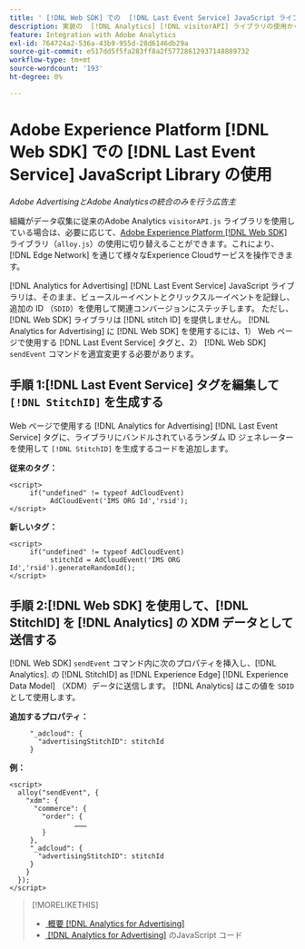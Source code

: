 ```yaml
---
title: ' [!DNL Web SDK] での  [!DNL Last Event Service] JavaScript ライブラリの使用'
description: 実装の  [!DNL Analytics] [!DNL visitorAPI] ライブラリの使用から  [!DNL Experience Platform] [!DNL Web SDK] ライブラリに切り替える手順  [!DNL Analytics for Advertising]  説明します。
feature: Integration with Adobe Analytics
exl-id: 764724a2-536a-43b9-955d-28d6146db29a
source-git-commit: e517dd5f5fa283ff8a2f57728612937148889732
workflow-type: tm+mt
source-wordcount: '193'
ht-degree: 0%

---
```


# Adobe Experience Platform [!DNL Web SDK] での [!DNL Last Event Service] JavaScript Library の使用

*Adobe AdvertisingとAdobe Analyticsの統合のみを行う広告主*

組織がデータ収集に従来のAdobe Analytics `visitorAPI.js` ライブラリを使用している場合は、必要に応じて、[Adobe Experience Platform [!DNL Web SDK]](https://experienceleague.adobe.com/docs/experience-platform/edge/home.html?lang=ja) ライブラリ（`alloy.js`）の使用に切り替えることができます。これにより、[!DNL Edge Network] を通じて様々なExperience Cloudサービスを操作できます。

[!DNL Analytics for Advertising] [!DNL Last Event Service] JavaScript ライブラリは、そのまま、ビュースルーイベントとクリックスルーイベントを記録し、追加の ID （`SDID`）を使用して関連コンバージョンにステッチします。 ただし、[!DNL Web SDK] ライブラリは [!DNL stitch ID] を提供しません。 [!DNL Analytics for Advertising] に [!DNL Web SDK] を使用するには、1） Web ページで使用する [!DNL Last Event Service] タグと、2） [!DNL Web SDK] `sendEvent` コマンドを適宜変更する必要があります。

## 手順 1:[!DNL Last Event Service] タグを編集して `[!DNL StitchID]` を生成する

Web ページで使用する [!DNL Analytics for Advertising] [!DNL Last Event Service] タグに、ライブラリにバンドルされているランダム ID ジェネレーターを使用して `[!DNL StitchID]` を生成するコードを追加します。

**従来のタグ：**

```
<script>
     if("undefined" != typeof AdCloudEvent) 
          AdCloudEvent('IMS ORG Id','rsid');
</script>
```

**新しいタグ：**

```
<script>
     if("undefined" != typeof AdCloudEvent) 
          stitchId = AdCloudEvent('IMS ORG Id','rsid').generateRandomId();
</script>
```

## 手順 2:[!DNL Web SDK] を使用して、[!DNL StitchID] を [!DNL Analytics] の XDM データとして送信する

[!DNL Web SDK] `sendEvent` コマンド内に次のプロパティを挿入し、[!DNL Analytics].<!-- The library sends the StitchID to [!DNL Experience Edge] as `[_adcloud.advertisingStitchID](https://github.com/adobe/xdm/blob/master/docs/reference/adobe/experience/adcloud/stitch.schema.md)`. --> の [!DNL StitchID] as [!DNL Experience Edge] [!DNL Experience Data Model] （XDM）データに送信します。 [!DNL Analytics] はこの値を `SDID` として使用します。

**追加するプロパティ：**

```
     "_adcloud": {
       "advertisingStitchID": stitchId
     }
```

**例：**

```
<script>
  alloy("sendEvent", {
    "xdm": {
      "commerce": {
        "order": {
                ………
        }
     },
     "_adcloud": {
       "advertisingStitchID": stitchId
     }
    }
  });
</script>
```

>[!MORELIKETHIS]
>
>* [&#x200B; 概要  [!DNL Analytics for Advertising]](overview.md)
>* [&#x200B; [!DNL Analytics for Advertising]](/help/integrations/analytics/javascript.md) のJavaScript コード
